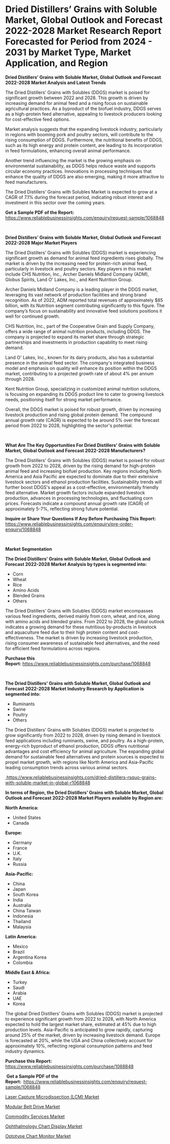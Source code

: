 <p><h1>Dried Distillers’ Grains with Soluble Market, Global Outlook and Forecast 2022-2028 Market Research Report Forecasted for Period from 2024 -  2031 by Market Type, Market Application, and Region</h1></p><p><strong>Dried Distillers’ Grains with Soluble Market, Global Outlook and Forecast 2022-2028 Market Analysis and Latest Trends</strong></p>
<p><p>The Dried Distillers’ Grains with Solubles (DDGS) market is poised for significant growth between 2022 and 2028. This growth is driven by increasing demand for animal feed and a rising focus on sustainable agricultural practices. As a byproduct of the biofuel industry, DDGS serves as a high-protein feed alternative, appealing to livestock producers looking for cost-effective feed options.</p><p>Market analysis suggests that the expanding livestock industry, particularly in regions with booming pork and poultry sectors, will contribute to the rising consumption of DDGS. Furthermore, the nutritional benefits of DDGS, such as its high energy and protein content, are leading to its incorporation in feed formulations, enhancing overall animal performance.</p><p>Another trend influencing the market is the growing emphasis on environmental sustainability, as DDGS helps reduce waste and supports circular economy practices. Innovations in processing techniques that enhance the quality of DDGS are also emerging, making it more attractive to feed manufacturers.</p><p>The Dried Distillers’ Grains with Solubles Market is expected to grow at a CAGR of 7.1% during the forecast period, indicating robust interest and investment in this sector over the coming years.</p></p>
<p><strong>Get a Sample PDF of the Report:&nbsp;</strong> <a href="https://www.reliablebusinessinsights.com/enquiry/request-sample/1068848">https://www.reliablebusinessinsights.com/enquiry/request-sample/1068848</a></p>
<p>&nbsp;</p>
<p><strong>Dried Distillers’ Grains with Soluble Market, Global Outlook and Forecast 2022-2028 Major Market Players</strong></p>
<p><p>The Dried Distillers’ Grains with Solubles (DDGS) market is experiencing significant growth as demand for animal feed ingredients rises globally. The market is driven by the increasing need for protein-rich animal feed, particularly in livestock and poultry sectors. Key players in this market include CHS Nutrition, Inc., Archer Daniels Midland Company (ADM), Globus Spirits, Land O' Lakes, Inc., and Kent Nutrition Group.</p><p>Archer Daniels Midland Company is a leading player in the DDGS market, leveraging its vast network of production facilities and strong brand recognition. As of 2022, ADM reported total revenues of approximately $85 billion, with its Nutrition segment contributing significantly to this figure. The company’s focus on sustainability and innovative feed solutions positions it well for continued growth.</p><p>CHS Nutrition, Inc., part of the Cooperative Grain and Supply Company, offers a wide range of animal nutrition products, including DDGS. The company is projected to expand its market share through strategic partnerships and investments in production capability to meet rising demand.</p><p>Land O' Lakes, Inc., known for its dairy products, also has a substantial presence in the animal feed sector. The company's integrated business model and emphasis on quality will enhance its position within the DDGS market, contributing to a projected growth rate of about 4% per annum through 2028.</p><p>Kent Nutrition Group, specializing in customized animal nutrition solutions, is focusing on expanding its DDGS product line to cater to growing livestock needs, positioning itself for strong market performance.</p><p>Overall, the DDGS market is poised for robust growth, driven by increasing livestock production and rising global protein demand. The compound annual growth rate (CAGR) is expected to be around 5% over the forecast period from 2022 to 2028, highlighting the sector's potential.</p></p>
<p>&nbsp;</p>
<p><strong>What Are The Key Opportunities For Dried Distillers’ Grains with Soluble Market, Global Outlook and Forecast 2022-2028 Manufacturers?</strong></p>
<p><p>The Dried Distillers' Grains with Solubles (DDGS) market is poised for robust growth from 2022 to 2028, driven by the rising demand for high-protein animal feed and increasing biofuel production. Key regions including North America and Asia Pacific are expected to dominate due to their extensive livestock sectors and ethanol production facilities. Sustainability trends will further boost DDGS's appeal as a cost-effective, environmentally friendly feed alternative. Market growth factors include expanded livestock production, advances in processing technologies, and fluctuating corn prices. Forecasts indicate a compound annual growth rate (CAGR) of approximately 5-7%, reflecting strong future potential.</p></p>
<p><strong>Inquire or Share Your Questions If Any Before Purchasing This Report:</strong> <a href="https://www.reliablebusinessinsights.com/enquiry/pre-order-enquiry/1068848">https://www.reliablebusinessinsights.com/enquiry/pre-order-enquiry/1068848</a></p>
<p>&nbsp;</p>
<p><strong>Market Segmentation</strong></p>
<p><strong>The Dried Distillers’ Grains with Soluble Market, Global Outlook and Forecast 2022-2028 Market Analysis by types is segmented into:</strong></p>
<p><ul><li>Corn</li><li>Wheat</li><li>Rice</li><li>Amino Acids</li><li>Blended Grains</li><li>Others</li></ul></p>
<p><p>The Dried Distillers’ Grains with Solubles (DDGS) market encompasses various feed ingredients, derived mainly from corn, wheat, and rice, along with amino acids and blended grains. From 2022 to 2028, the global outlook indicates a growing demand for these nutritious by-products in livestock and aquaculture feed due to their high protein content and cost-effectiveness. The market is driven by increasing livestock production, rising consumer awareness of sustainable feed alternatives, and the need for efficient feed formulations across regions.</p></p>
<p><strong>Purchase this Report:&nbsp;</strong><a href="https://www.reliablebusinessinsights.com/purchase/1068848">https://www.reliablebusinessinsights.com/purchase/1068848</a></p>
<p>&nbsp;</p>
<p><strong>The Dried Distillers’ Grains with Soluble Market, Global Outlook and Forecast 2022-2028 Market Industry Research by Application is segmented into:</strong></p>
<p><ul><li>Ruminants</li><li>Swine</li><li>Poultry</li><li>Others</li></ul></p>
<p><p>The Dried Distillers’ Grains with Solubles (DDGS) market is projected to grow significantly from 2022 to 2028, driven by rising demand in livestock feed applications including ruminants, swine, and poultry. As a high-protein, energy-rich byproduct of ethanol production, DDGS offers nutritional advantages and cost efficiency for animal agriculture. The expanding global demand for sustainable feed alternatives and protein sources is expected to propel market growth, with regions like North America and Asia-Pacific leading consumption trends across various animal sectors.</p></p>
<p><a href="https://www.reliablebusinessinsights.com/dried-distillers-rsquo-grains-with-soluble-market-in-global-r1068848">&nbsp;https://www.reliablebusinessinsights.com/dried-distillers-rsquo-grains-with-soluble-market-in-global-r1068848</a></p>
<p><strong>In terms of Region, the Dried Distillers’ Grains with Soluble Market, Global Outlook and Forecast 2022-2028 Market Players available by Region are:</strong></p>
<p>
    <p> <strong> North America: </strong>
        <ul>
            <li>United States</li>
            <li>Canada</li>
        </ul>
        </p> 
    <p> <strong> Europe: </strong>
        <ul>
            <li>Germany</li>
            <li>France</li>
            <li>U.K.</li>
            <li>Italy</li>
            <li>Russia</li>
        </ul>
        </p> 
    <p> <strong> Asia-Pacific: </strong>
        <ul>
            <li>China</li>
            <li>Japan</li>
            <li>South Korea</li>
            <li>India</li>
            <li>Australia</li>
            <li>China Taiwan</li>
            <li>Indonesia</li>
            <li>Thailand</li>
            <li>Malaysia</li>
        </ul>
        </p> 
    <p> <strong> Latin America: </strong>
        <ul>
            <li>Mexico</li>
            <li>Brazil</li>
            <li>Argentina Korea</li>
            <li>Colombia</li>
        </ul>
        </p> 
    <p> <strong> Middle East & Africa: </strong>
        <ul>
            <li>Turkey</li>
            <li>Saudi</li>
            <li>Arabia</li>
            <li>UAE</li>
            <li>Korea</li>
        </ul>
    </p>
    </p>
<p><p>The global Dried Distillers’ Grains with Solubles (DDGS) market is projected to experience significant growth from 2022 to 2028, with North America expected to hold the largest market share, estimated at 45% due to high production levels. Asia-Pacific is anticipated to grow rapidly, capturing around 25% of the market, driven by increasing livestock demand. Europe is forecasted at 20%, while the USA and China collectively account for approximately 10%, reflecting regional consumption patterns and feed industry dynamics.</p></p>
<p><strong>Purchase this Report: </strong><a href="https://www.reliablebusinessinsights.com/purchase/1068848">https://www.reliablebusinessinsights.com/purchase/1068848</a></p>
<p>&nbsp;<strong>Get a Sample PDF of the Report:&nbsp;&nbsp;</strong><a href="https://www.reliablebusinessinsights.com/enquiry/request-sample/1068848">https://www.reliablebusinessinsights.com/enquiry/request-sample/1068848</a></p>
<p><strong></strong></p>
<p><p><a href="https://www.linkedin.com/pulse/laser-capture-microdissection-lcm-market-investigation-xxgve?trackingId=nYc8DfmpTH6e00xJtRjWBw%3D%3D">Laser Capture Microdissection (LCM) Market</a></p><p><a href="https://issuu.com/reportprime-2/docs/modular-belt-drive-market-size-2030_cc9a7da9d3e1a2">Modular Belt Drive Market</a></p><p><a href="https://www.linkedin.com/pulse/booming-commodity-services-market-sector-analysis-growth-j8ole?trackingId=BTJpPQALS6SRXm72eGtQ1Q%3D%3D">Commodity Services Market</a></p><p><a href="https://medium.com/@janetvalentinh15/ophthalmology-chart-display-market-a-global-and-regional-analysis-focus-on-region-country-level-9fd521042aae">Ophthalmology Chart Display Market</a></p><p><a href="https://medium.com/@janetvalentinh15/optotype-chart-monitor-market-size-is-growing-at-cagr-of-10-4-515d929e6061">Optotype Chart Monitor Market</a></p></p>
